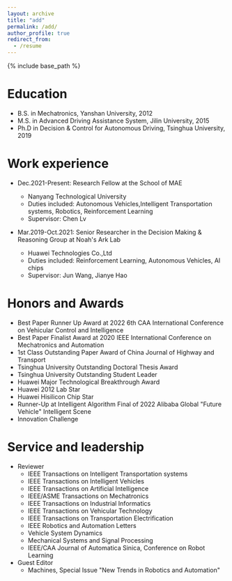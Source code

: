 ```yaml
---
layout: archive
title: "add"
permalink: /add/
author_profile: true
redirect_from:
  - /resume
---
```


{% include base_path %}

Education
======
* B.S. in Mechatronics, Yanshan University, 2012
* M.S. in Advanced Driving Assistance System, Jilin University, 2015
* Ph.D in Decision & Control for Autonomous Driving, Tsinghua University, 2019

Work experience
======
* Dec.2021-Present: Research Fellow at the School of MAE
  * Nanyang Technological University
  * Duties included: Autonomous Vehicles,Intelligent Transportation systems, Robotics, Reinforcement Learning
  * Supervisor: Chen Lv

* Mar.2019-Oct.2021: Senior Researcher in the Decision Making & Reasoning Group at Noah's Ark Lab
  * Huawei Technologies Co.,Ltd
  * Duties included: Reinforcement Learning, Autonomous Vehicles, AI chips
  * Supervisor: Jun Wang, Jianye Hao
  
Honors and Awards
======
* Best Paper Runner Up Award at 2022 6th CAA International Conference on Vehicular Control and Intelligence 
* Best Paper Finalist Award at 2020 IEEE International Conference on Mechatronics and Automation 
* 1st Class Outstanding Paper Award of China Journal of Highway and Transport 
* Tsinghua University Outstanding Doctoral Thesis Award
* Tsinghua University Outstanding Student Leader
* Huawei Major Technological Breakthrough Award 
* Huawei 2012 Lab Star
* Huawei Hisilicon Chip Star
* Runner-Up at Intelligent Algorithm Final of 2022 Alibaba Global "Future Vehicle" Intelligent Scene
* Innovation Challenge

Service and leadership
======
* Reviewer
  * IEEE Transactions on Intelligent Transportation systems
  * IEEE Transactions on Intelligent Vehicles
  * IEEE Transactions on Artificial Intelligence
  * IEEE/ASME Transactions on Mechatronics
  * IEEE Transactions on Industrial Informatics
  * IEEE Transactions on Vehicular Technology
  * IEEE Transactions on Transportation Electrification
  * IEEE Robotics and Automation Letters
  * Vehicle System Dynamics
  * Mechanical Systems and Signal Processing
  * IEEE/CAA Journal of Automatica Sinica, Conference on Robot Learning
* Guest Editor
  * Machines, Special Issue "New Trends in Robotics and Automation"
